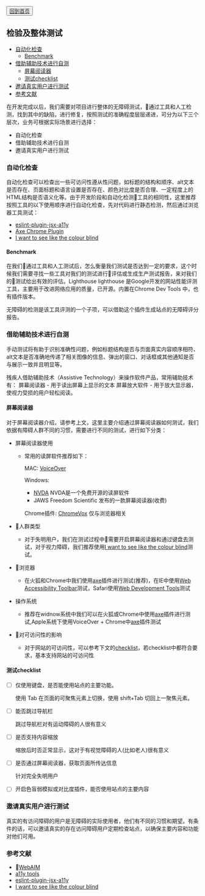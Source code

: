 <button>[回到首页](../index.md)</button>
 

## 检验及整体测试


-   [自动化检查](#自动化检查)
    -   [Benchmark](#benchmark)
-   [借助辅助技术进行自测](#借助辅助技术进行自测)
    -   [屏幕阅读器](#屏幕阅读器)
    -   [测试checklist](#测试checklist)
-   [邀请真实用户进行测试](#邀请真实用户进行测试)
-   [参考文献](#参考文献)


在开发完成以后，我们需要对项目进行整体的无障碍测试，通过工具和人工检测，找到其中的缺陷，进行修复，按照测试的准确程度层层递进，可分为以下三个层次，业务可根据实际场景进行选择：

* 自动化检查
* 借助辅助技术进行自测
* 邀请真实用户进行测试

### 自动化检查


自动化检查可以检查出一些可访问性遵从性问题，如标题的结构和顺序、alt文本是否存在、页面标题和语言设置是否存在、颜色对比度是否合理、一定程度上的HTML结构是否语义化等。由于开发阶段和自动化检测工具的相同性，这里推荐按照工具的以下使用顺序进行自动化检查，先对代码进行静态检测，然后通过浏览器工具测试：
* [eslint-plugin-jsx-a11y](./develop.md)
* [Axe Chrome Plugin](./develop.md)
* [I want to see like the colour blind](./develop.md)
 
#### Benchmark

在我们通过工具和人工测试后，怎么衡量我们测试是否达到一定的要求，这个时候我们需要寻找一些工具对我们的测试进行评估或生成生产测试报告，来对我们的测试给出有效的评估。Lighthouse lighthouse 是Google开发的网站性能评测工具，主要用于改进网络应用的质量，已开源。内置在Chrome Dev Tools 中，也有插件版本。
 
无障碍的检测是该工具评测的一个子项，可以借助这个插件生成站点的无障碍评分报告。


### 借助辅助技术进行自测

手动测试将有助于识别准确性问题，例如标题结构是否与页面真实内容顺序相符、alt文本是否准确地传递了相关图像的信息、弹出的窗口、对话框或其他通知是否与展示一致并且明显等。

残疾人借助辅助技术（Assistive Technology）来操作软件产品，常用辅助技术有：
屏幕阅读器 - 用于读出屏幕上显示的文本
屏幕放大软件 - 用于放大显示器，使视力受损的用户轻松阅读。

#### 屏幕阅读器

对于屏幕阅读器介绍，请参考上文，这里主要介绍通过屏幕阅读器如何测试，我们依据有障碍人群不同的习惯，需要进行不同的测试，进行如下分类：

* 屏幕阅读器使用
    * 常用的读屏软件推荐如下：

        MAC: [VoiceOver](https://help.apple.com/voiceover/mac/10.14/)

        Windows:

        - [NVDA](https://www.nvaccess.org/) NVDA是一个免费开源的读屏软件
        - JAWS Freedom Scientific 发布的一款屏幕阅读器(收费)

        Chrome插件: [ChromeVox](https://chrome.google.com/webstore/detail/chromevox/kgejglhpjiefppelpmljglcjbhoiplfn) 仅与浏览器相关

* 人群类型
    * 对于失明用户，我们在测试过程中需要开启屏幕阅读器和通过键盘去测试，对于视力障碍，我们推荐使用[I want to see like the colour blind](./develop.md)测试。

* 浏览器
    * 在火狐和Chrome中我们使用[axe](./develop.md)插件进行测试(推荐)，在IE中使用[Web Accessibility Toolbar](https://developer.paciellogroup.com/resources/wat/)测试，Safari使用[Web Development Tools](https://developer.apple.com/safari/tools/)测试

* 操作系统
    * 推荐在widnow系统中我们可以在火狐或Chrome中使用[axe](./develop.md)插件进行测试,Apple系统下使用VoiceOver + Chrome中[axe](./develop.md)插件测试
 
* 对可访问性的影响
    * 对于网站的可访问性，可以参考下文的[checklist](#测试checklist)，若checklist中都符合要求，基本支持网站的可访问性


#### 测试checklist

*   [ ]  仅使用键盘，是否能使用站点的主要功能。 
    
    使用 Tab 在页面的可聚焦元素上切换，使用 shift+Tab 切回上一聚焦元素。

*   [ ] 能否跳过导航栏
    
    跳过导航栏对有运动障碍的人很有意义

*   [ ] 是否支持内容缩放
    
    缩放后时否正常显示，这对于有视觉障碍的人(比如老人)很有意义

*   [ ] 是否通过屏幕阅读器，获取页面所传达信息
    
    针对完全失明用户

*   [ ] 开启色盲弱模拟或对比度插件，能否使用站点的主要内容

### 邀请真实用户进行测试

真实的有访问障碍的用户是无障碍的实际使用者，他们有不同的习惯和期望。有条件的话，可以邀请真实的存在访问障碍用户定期检查站点，以确保主要内容和功能对他们可用。
 


### 参考文献

* [WebAIM](https://webaim.org/projects/screenreadersurvey7/)
* [a11y tools](https://www.digitala11y.com/accessibility-plug-ins-ie-chrome-firefox-browsers/)
* [eslint-plugin-jsx-a11y](https://github.com/evcohen/eslint-plugin-jsx-a11y)
* [I want to see like the colour blind](https://websitecreationworkshop.com/blog/design-tips/see-like-color-blind/)
